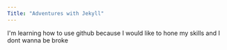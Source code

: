 ```yaml
---
Title: "Adventures with Jekyll"
---
```


I'm learning how to use github because I would like to hone my skills and I dont wanna be broke
